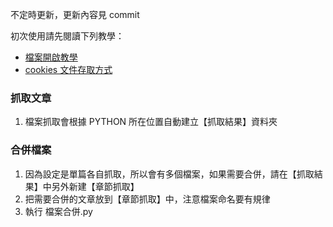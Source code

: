 不定時更新，更新內容見 commit

初次使用請先閱讀下列教學：
- [檔案開啟教學](https://rainbow-argon-393.notion.site/VSC-Python-py-5204886a37dd483fb71130161ba479d3?pvs=4)  
- [cookies 文件存取方式](https://rainbow-argon-393.notion.site/LOFTER-cookies-1326c803ace38073b66ed19a192985d8?pvs=4)

### 抓取文章
1. 檔案抓取會根據 PYTHON 所在位置自動建立【抓取結果】資料夾
### 合併檔案
1. 因為設定是單篇各自抓取，所以會有多個檔案，如果需要合併，請在【抓取結果】中另外新建【章節抓取】
2. 把需要合併的文章放到【章節抓取】中，注意檔案命名要有規律
3. 執行 檔案合併.py
